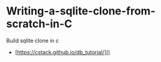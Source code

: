# Writing-a-sqlite-clone-from-scratch-in-C

Build sqlite clone in c 
- [https://cstack.github.io/db_tutorial/]()
